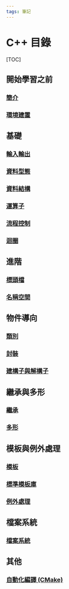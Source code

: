 ```yaml
---
tags: 筆記
---
```


# C++ 目錄

[TOC]

## 開始學習之前

### [簡介](簡介.md)

### [環境建置](環境建置.md)

## 基礎

### [輸入輸出](輸入輸出.md)

### [資料型態](資料型態.md)

### [資料結構](資料結構.md)

### [運算子](運算子.md)

### [流程控制](流程控制.md)

### [迴圈](迴圈.md)

## 進階

### [標頭檔](標頭檔.md)

### [名稱空間](名稱空間.md)

## 物件導向

### [類別](物件導向/類別.md)

### [封裝](物件導向/封裝.md)

### [建構子與解構子](物件導向/建構子與解構子.md)

## 繼承與多形

### [繼承](繼承與多型/繼承.md)

### [多形](繼承與多型/多形.md)

## 模板與例外處理

### [模板](模板與例外處理/模板.md)

### [標準模板庫](標準模板庫/標準模板庫.md)

### [例外處理](模板與例外處理/例外處理.md)

## 檔案系統

### [檔案系統](檔案系統/檔案系統.md)

## 其他

### [自動化編譯 (CMake)](自動化編譯.md)